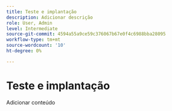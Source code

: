 ```yaml
---
title: Teste e implantação
description: Adicionar descrição
role: User, Admin
level: Intermediate
source-git-commit: 4594a55a9ce59c376067b67e0f4c6988bba28095
workflow-type: tm+mt
source-wordcount: '10'
ht-degree: 0%

---
```


# Teste e implantação

Adicionar conteúdo